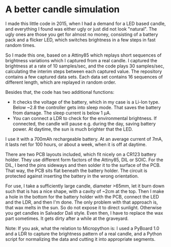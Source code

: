 # A better candle simulation

I made this little code in 2015, when I had a demand for a LED
based candle, and everything I found was either ugly
or just did not look "natural". The ugly ones are those
you get for almost no money, consisting of a battery pack
and a flicker LED, which switches brightness in a few
steps in fast random times.

So I made this one, based on a Attiny85 which replays
short sequences of brightness variations which I captured
from a real candle. I captured the brightness at a rate
of 10 samples/sec, and the code plays 30 samples/sec,
calculating the interim steps between each captured 
value. 
The repository contains a few captured data sets. Each
data set contains 16 sequences of different length, which
are replayed in random order.

Besides that, the code has two additional functions:

- It checks the voltage of the battery, which in my
case is a Li-Ion type. Below ~2.8 the controller 
gets into sleep mode. That saves the battery from 
damage. The sleep current is below 1 µA.
- You can connect a LDR to check for the environmental
brightness. If connected, the candle will pause e.g.
during the day, saving battery power. At daytime, the
sun is much brighter that the LED.

I use it with a 700mAh rechargeable battery. At an
average current of 7mA, it lasts net for 100 hours, or
about a week, when it is off at daytime.

There are two PCB layouts included, which fit nicely 
on a CR123 battery holder. They use different form
factors of the Attiny85, DIL or SOIC. For the DIL, I
bend the pins sideways and then solder it to the surface 
of the PCB. That way, the PCB sits flat beneath the
battery holder. The circuit is protected against
inserting the battery in the wrong orientation.

For use, I take a sufficiently large candle, diameter >65mm,
let it burn down such that is has a nice shape, with a cavity
of ~2cm at the top. Then I make a hole in the bottom for the
battery holder with the PCB, connect the LED and the LDR, 
and then I'm done. The only problem with that approach is,
that wax melts in the sun. So do not expose it to direct 
sunlight. Otherwise you get candles in Salvador Dali style.
Even then, I have to replace the wax part sometimes. It gets
dirty after a while at the graveyard.

Note: If you ask, what the relation to Micropython is:
I used a PyBoard 1.0 and a LDR to capture the brightness 
pattern of a real candle, and a Python script for normalizing
the data and cutting it into appropriate segments.
